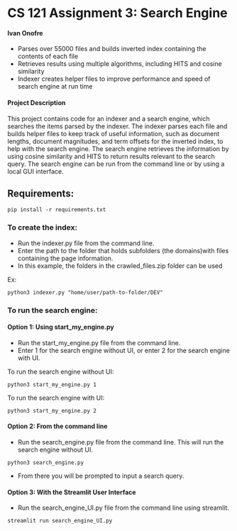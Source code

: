 # CS 121 Assignment 3: Search Engine

#### Ivan Onofre

* Parses over 55000 files and builds inverted index containing the contents of each file
* Retrieves results using multiple algorithms, including HITS and cosine similarity
* Indexer creates helper files to improve performance and speed of search engine at run time

#### Project Description
This project contains code for an indexer and a search engine, which searches the items 
parsed by the indexer. The indexer parses each file and builds helper files to keep track of
useful information, such as document lengths, document magnitudes, and term offsets for the 
inverted index, to help with the search engine. The search engine retrieves the information by
using cosine similarity and HITS to return results relevant to the search query. The search 
engine can be run from the command line or by using a local GUI interface.

## Requirements:

```
pip install -r requirements.txt
```

### To create the index:
- Run the indexer.py file from the command line.
- Enter the path to the folder that holds subfolders (the domains)with files containing the page information. 
- In this example, the folders in the crawled_files.zip folder can be used

Ex: 

```
python3 indexer.py "home/user/path-to-folder/DEV"
```

### To run the search engine:

#### Option 1: Using start_my_engine.py

- Run the start_my_engine.py file from the command line.
- Enter 1 for the search engine without UI, or enter 2 for the search engine with UI.

To run the search engine without UI:

```
python3 start_my_engine.py 1
```

To run the search engine with UI:

```
python3 start_my_engine.py 2
```

#### Option 2: From the command line
- Run the search_engine.py file from the command line. This will run the search engine without UI.

```
python3 search_engine.py
```

- From there you will be prompted to input a search query.

#### Option 3: With the Streamlit User Interface
- Run the search_engine_UI.py file from the command line using streamlit.

```
streamlit run search_engine_UI.py
```

